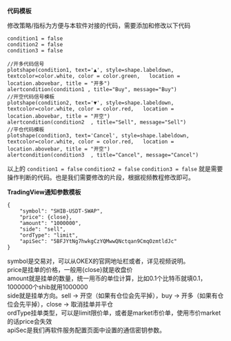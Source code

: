 **代码模板**  
  
修改策略/指标为方便与本软件对接的代码，需要添加和修改以下代码


```
condition1 = false
condition2 = false
condition3 = false

//开多代码信号
plotshape(condition1, text='▲', style=shape.labeldown, textcolor=color.white, color = color.green,   location = location.abovebar, title = "开多")
alertcondition(condition1 , title="Buy", message="Buy")
//开空代码信号模板  
plotshape(condition2, text='▼', style=shape.labeldown, textcolor=color.white, color = color.red,   location = location.abovebar, title = "开空")
alertcondition(condition2  , title="Sell", message="Sell")
//平仓代码模板   
plotshape(condition3, text='Cancel', style=shape.labeldown, textcolor=color.white, color = color.red,   location = location.abovebar, title = "开空")
alertcondition(condition3  , title="Cancel", message="Cancel")
```  

以上的 `condition1 = false`  `condition2 = false`  `condition3 = false` 就是需要操作判断的代码。也是我们需要修改的片段，根据视频教程修改即可。  
  

**TradingView通知参数模板**  

```
{
	"symbol": "SHIB-USDT-SWAP",
	"price": {close},
	"amount": "1000000",
	"side": "sell",
	"ordType": "limit",
	"apiSec": "5BFJYtNg7hwkgCzYQMwwQNctqan9CmqOzmtldJc"
}
```  
symbol是交易对，可以从OKEX的官网地址栏或者，详见视频说明。  
price是挂单的价格，一般用{close}就是收盘价  
amount就是挂单的数量，统一用币的单位计算，比如0.1个比特币就填0.1，1000000个shib就用1000000  
side就是挂单方向。sell -> 开空（如果有仓位会先平掉），buy -> 开多（如果有仓位会先平掉），close -> 取消挂单并平仓  
ordType挂单类型，可以是limit限价单，或者是market市价单，使用市价market的话price会失效  
apiSec是我们再软件服务配置页面中设置的通信密钥参数。  
